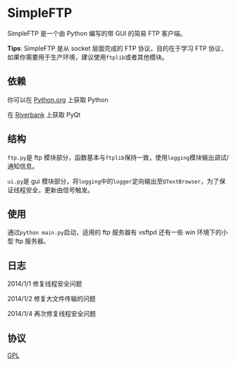 SimpleFTP
=========

SimpleFTP 是一个由 Python 编写的带 GUI 的简易 FTP 客户端。

**Tips**: SimpleFTP 是从 socket 层面完成的 FTP 协议，目的在于学习 FTP 协议，如果你需要用于生产环境，建议使用`ftplib`或者其他模块。

依赖
----

你可以在 [Python.org](python.org) 上获取 Python

在 [Riverbank](http://www.riverbankcomputing.co.uk/software/pyqt/intro) 上获取 PyQt

结构
----

`ftp.py`是 ftp 模块部分，函数基本与`ftplib`保持一致，使用`logging`模块输出调试/通知信息。 

`ui.py`是 gui 模块部分，将`logging`中的`logger`定向输出至`QTextBrowser`，为了保证线程安全，更新由信号触发。

使用
----

通过`python main.py`启动，适用的 ftp 服务器有 vsftpd 还有一些 win 环境下的小型 ftp 服务器。

日志
----

2014/1/1 修复线程安全问题

2014/1/2 修复大文件传输的问题

2014/1/4 再次修复线程安全问题

协议
----

[GPL](http://www.gnu.org/licenses/gpl.html)

